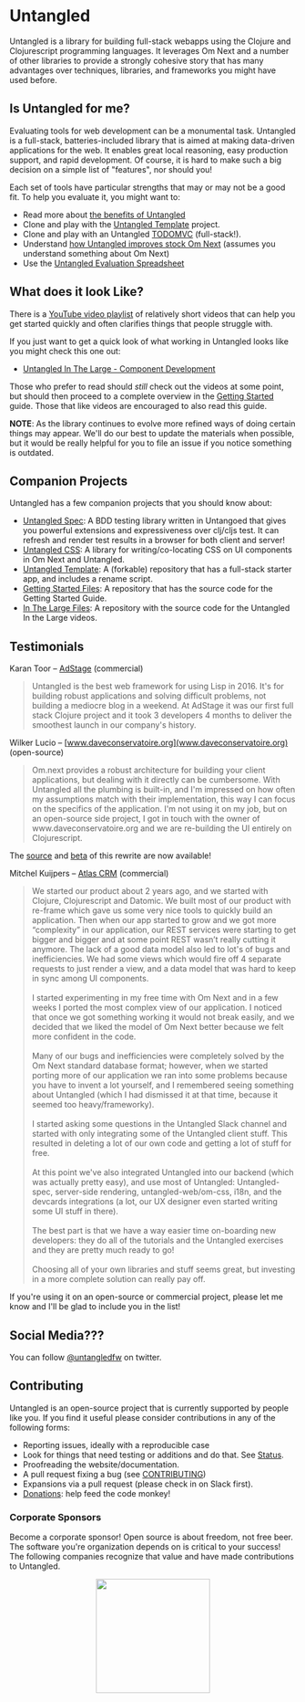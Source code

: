 # Untangled

Untangled is a library for building full-stack webapps using the Clojure and Clojurescript programming languages.
It leverages Om Next and a number of other libraries to provide a strongly cohesive story that has many 
advantages over techniques, libraries, and frameworks you might have used before.

## Is Untangled for me?

Evaluating tools for web development can be a monumental task. Untangled is a
full-stack, batteries-included library that is aimed at making data-driven
applications for the web. It enables great local reasoning, easy production
support, and rapid development. Of course, it is hard to make such a
big decision on a simple list of "features", nor should you!

Each set of tools have particular strengths that may or may not be a good fit.
To help you evaluate it, you might want to:

- Read more about [the benefits of Untangled](benefits.html)
- Clone and play with the [Untangled Template](https://github.com/awkay/untangled-template) project.
- Clone and play with an Untangled [TODOMVC](https://github.com/untangled-web/untangled-todomvc) (full-stack!).
- Understand [how Untangled improves stock Om Next](vsom-next.html) (assumes you understand something about Om Next)
- Use the [Untangled Evaluation Spreadsheet](evaluation.html)

## What does it look Like?

There is a [YouTube video playlist](https://www.youtube.com/playlist?list=PLVi9lDx-4C_T_gsmBQ_2gztvk6h_Usw6R) of relatively short videos that can help you get started quickly and often clarifies things that people struggle with.

If you just want to get a quick look of what working in Untangled looks like you might check this one out:

- [Untangled In The Large - Component Development](https://youtu.be/uxI2XVgdDBU?list=PLVi9lDx-4C_T_gsmBQ_2gztvk6h_Usw6R)

Those who prefer to read should *still* check out the videos at some point, but should then
proceed to a complete overview in the
[Getting Started](https://github.com/awkay/untangled/blob/develop/GettingStarted.adoc)
guide. Those that like videos are encouraged to also read this guide.

**NOTE**: As the library continues to evolve more refined ways of doing certain things may appear. We'll do
our best to update the materials when possible, but it would be really helpful for you to
file an issue if you notice something is outdated.

## Companion Projects

Untangled has a few companion projects that you should know about:

- [Untangled Spec](https://github.com/awkay/untangled-spec): A BDD testing library written in Untangoed that gives you powerful extensions and expressiveness over clj/cljs test. It can refresh and render test results in a browser for both client and server!
- [Untangled CSS](https://github.com/awkay/untangled-css): A library for writing/co-locating CSS on UI components in Om Next and Untangled.
- [Untangled Template](https://github.com/awkay/untangled-template): A (forkable) repository that has a full-stack starter app, and includes a rename script.
- [Getting Started Files](https://github.com/awkay/untangled-getting-started): A repository that has the source code for the Getting Started Guide.
- [In The Large Files](https://github.com/awkay/untangled-in-the-large): A repository with the source code for the Untangled In the Large videos.

## Testimonials

Karan Toor – [AdStage](https://www.adstage.io/) (commercial)

<blockquote>
Untangled is the best web framework for using Lisp in 2016. It's for building robust applications and
solving difficult problems, not building a mediocre blog in a weekend. At AdStage it was
our first full stack Clojure project and it took 3 developers 4 months to deliver the
smoothest launch in our company's history.
</blockquote>

Wilker Lucio – [www.daveconservatoire.org](www.daveconservatoire.org) (open-source)

<blockquote>
Om.next provides a robust architecture for building your client applications, but dealing with it
directly can be cumbersome. With Untangled all the plumbing is built-in, and I'm impressed on how
often my assumptions match with their implementation, this way I can focus on the specifics of the application.
I'm not using it on my job, but on an open-source side project, I got in touch with
the owner of www.daveconservatoire.org and we are re-building the UI entirely on Clojurescript.
</blockquote>

The [source](https://github.com/daveconservatoire/dcsite-cljs) and  [beta](http://beta.daveconservatoire.org/) of this rewrite are now available!

Mitchel Kuijpers – [Atlas CRM](https://www.atlascrm.io/) (commercial)

<blockquote>
We started our product about 2 years ago, and we started with Clojure, Clojurescript and Datomic.
We built most of our product with re-frame which gave us some very nice tools to quickly build an application.
Then when our app started to grow and we got more “complexity” in our application, our REST
services were starting to get bigger and bigger and at some point REST
wasn’t really cutting it anymore. The lack of a good data model also led to
lot's of bugs and inefficiencies. We had some views which would fire off 4 separate
requests to just render a view, and a data model that was hard to keep in sync among UI components.
<br/>
<br/>
I started experimenting in my free time with Om Next and in a few weeks I ported the most complex
view of our application. I noticed that once we got something working it would not break easily, and
we decided that we liked the model of Om Next better because we felt more confident in the code.
<br/>
<br/>
Many of our bugs and inefficiencies were completely solved by the Om Next standard database format;
however, when we started porting more of our application we ran into
some problems because you have to invent a lot yourself,
and I remembered seeing something about Untangled (which I had dismissed it at that time, because it
seemed too heavy/frameworky).
<br/>
<br/>
I started asking some questions in the Untangled Slack channel
and started with only integrating some of the Untangled client stuff. This resulted in deleting
a lot of our own code and getting a lot of stuff for free.
<br/>
<br/>
At this point we've also integrated Untangled into our backend (which was actually pretty easy),
and use most of Untangled: Untangled-spec, server-side rendering, untangled-web/om-css, i18n, and
the devcards integrations (a lot, our UX designer even started writing some UI stuff in there).
<br/>
<br/>
The best part is that we have a way easier time on-boarding new developers: they do
all of the tutorials and the Untangled exercises and they are pretty much ready to go!
<br/>
<br/>
Choosing all of your own libraries and stuff seems great, but
investing in a more complete solution can really pay off.
</blockquote>

If you're using it on an open-source or commercial project, please let me know
and I'll be glad to include you in the list!

## Social Media???

You can follow [@untangledfw](http://www.twitter.com/untangledfw) on twitter.

## Contributing

Untangled is an open-source project that is currently supported by people like you. If you
find it useful please consider contributions in any of the following forms:

- Reporting issues, ideally with a reproducible case
- Look for things that need testing or additions and do that. See [Status](status.html).
- Proofreading the website/documentation. 
- A pull request fixing a bug (see [CONTRIBUTING](https://github.com/awkay/untangled/blob/develop/CONTRIBUTING.md))
- Expansions via a pull request (please check in on Slack first).
- [Donations](fund.html): help feed the code monkey!

### Corporate Sponsors

Become a corporate sponsor! Open source is about freedom, not free beer. The software you're organization
depends on is critical to your success! The following companies recognize that value and have
made contributions to Untangled.

<div style="text-align: center">
<a href="http://www.adstage.io"><img width="200" class="sponsor-img" src="adstage.png"></a>
</div>
